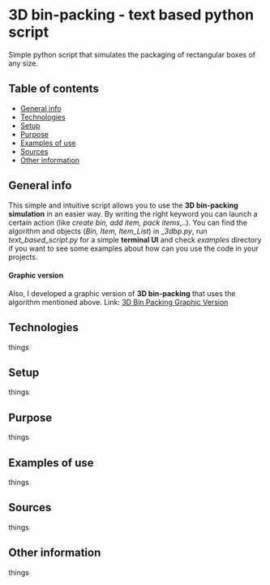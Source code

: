 # 3D bin-packing - text based python script
Simple python script that simulates the packaging of rectangular boxes of any size.
## Table of contents
* [General info](#general-info)
* [Technologies](#technologies)
* [Setup](#setup)
* [Purpose](#purpose)
* [Examples of use](#examples-of-use)
* [Sources](#sources)
* [Other information](#other-information)
## General info
This simple and intuitive script allows you to use the **3D bin-packing simulation** in an easier way.
By writing the right keyword you can launch a certain action (like _create bin, add item, pack items_,..).
You can find the algorithm and objects (_Bin, Item, Item_List_) in __3dbp.py_, 
run _text_based_script.py_ for a simple **terminal UI** and 
check _examples_ directory if you want to see some examples about how can you use the code in your projects.
#### Graphic version
Also, I developed a graphic version of **3D bin-packing** that uses the algorithm mentioned above. Link: [3D Bin Packing Graphic Version](https://github.com/DragosCosmin2000/3D-Bin-Packing-Graphic-Version)
## Technologies
things
## Setup
things
## Purpose
things
## Examples of use
things
## Sources
things
## Other information
things